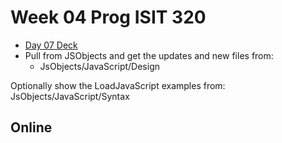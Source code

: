 Week 04 Prog ISIT 320
=====================

- [Day 07 Deck](http://bit.ly/1gfEHFc)
- Pull from JSObjects and get the updates and new files from:
	- JsObjects/JavaScript/Design

Optionally show the LoadJavaScript examples from:
	JsObjects/JavaScript/Syntax

Online
------
